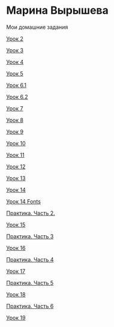 # Марина Вырышева
Мои домашние задания

[Урок 2](https://github.com/inalmar/inalmar.github.io/tree/master/lesson_2/site "Нарезка графики")

[Урок 3](https://github.com/inalmar/inalmar.github.io/tree/master/lesson_3 "Настройка Sublime")

[Урок 4](https://inalmar.github.io/lesson_4/ "Сверстанная только на html книжка")

[Урок 5](https://inalmar.github.io/lesson_5/ "Та же книжка но + css")

[Урок 6.1](https://inalmar.github.io/lesson_6/6.1/ "Позционирование")

[Урок 6.2](https://inalmar.github.io/lesson_6/6.2/ "Позиционирование")

[Урок 7](https://inalmar.github.io/lesson_7/project/src/ "Первый сайт, сверстанный из макета на html и css")

[Урок 8](https://inalmar.github.io/lesson_8/project/src/ "Знакомство с сеткой Bootstrap")

[Урок 9](https://inalmar.github.io/lesson_9/project%209/src/ "Сайт из урока 7 но с Bootstrap")

[Урок 10](https://github.com/inalmar/inalmar.github.io/tree/master/lesson_10/ "Less")

[Урок 11](https://github.com/inalmar/inalmar.github.io/tree/master/lesson_11 "Сниппеты")

[Урок 12](https://inalmar.github.io/ "GitHub")

[Урок 13](https://inalmar.github.io/lesson_13/ "Pixel Perfect")

[Урок 14](https://inalmar.github.io/lesson_14/project/src/ "Практика. Вестка шапки")

[Урок 14 Fonts](https://inalmar.github.io/lesson_14%20Fonts/project/src/ "Подключение шрифтов")

[Практика. Часть 2.](https://inalmar.github.io/practical_worker_2/project/src/ "Верстка первой секции сайта")

[Урок 15](https://inalmar.github.io/lesson_15/ "Псевдоклассы")

[Практика. Часть 3](https://inalmar.github.io/practical_worker_3/project/src/ "Адаптация первой секции сайта")

[Урок 16](https://inalmar.github.io/lesson_16/ "Слайдер на сайте")

[Практика. Часть 4](https://inalmar.github.io/practical_worker_4/project/src/ "Верстка слайдера )преимущества)")

[Урок 17](https://inalmar.github.io/lesson_17/ "Всплывающие окна")

[Практика. Часть 5](https://inalmar.github.io/practical_worker_5/project/src/ "Всплывающее окно (Получить консультацию)")

[Урок 18](https://inalmar.github.io/lesson_18/index.html "Табы и аккордеон")

[Практика. Часть 6](https://inalmar.github.io/practical_worker_6/project/src/ "Блок с ценами")

[Урок 19](https://inalmar.github.io/lesson_19/ "Анимация")

